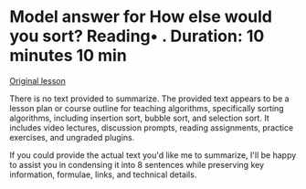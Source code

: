 # Model answer for How else would you sort? Reading• . Duration: 10 minutes 10 min

[Original lesson](https://www.coursera.org/learn/uol-fundamentals-of-computer-science/supplement/wtY26/model-answer-for-how-else-would-you-sort)

There is no text provided to summarize. The provided text appears to be a lesson plan or course outline for teaching algorithms, specifically sorting algorithms, including insertion sort, bubble sort, and selection sort. It includes video lectures, discussion prompts, reading assignments, practice exercises, and ungraded plugins.

If you could provide the actual text you'd like me to summarize, I'll be happy to assist you in condensing it into 8 sentences while preserving key information, formulae, links, and technical details.

